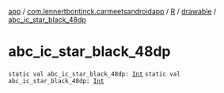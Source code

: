 [app](../../../index.md) / [com.lennertbontinck.carmeetsandroidapp](../../index.md) / [R](../index.md) / [drawable](index.md) / [abc_ic_star_black_48dp](./abc_ic_star_black_48dp.md)

# abc_ic_star_black_48dp

`static val abc_ic_star_black_48dp: `[`Int`](https://kotlinlang.org/api/latest/jvm/stdlib/kotlin/-int/index.html)
`static val abc_ic_star_black_48dp: `[`Int`](https://kotlinlang.org/api/latest/jvm/stdlib/kotlin/-int/index.html)
